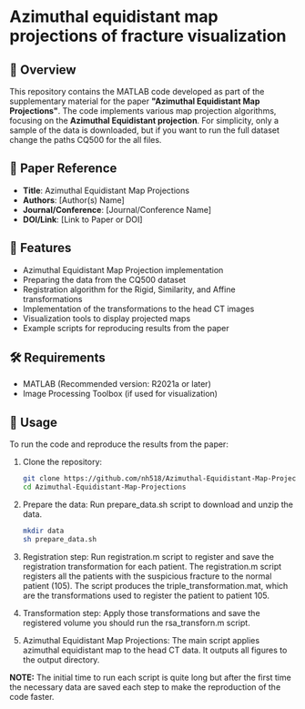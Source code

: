 # Azimuthal equidistant map projections of fracture visualization

## 📌 Overview
This repository contains the MATLAB code developed as part of the supplementary material for the paper **"Azimuthal Equidistant Map Projections"**. The code implements various map projection algorithms, focusing on the **Azimuthal Equidistant projection**. For simplicity, only a sample of the data is downloaded, but if you want to run the full dataset change the paths CQ500 for the all files.

## 📄 Paper Reference
- **Title**: Azimuthal Equidistant Map Projections  
- **Authors**: [Author(s) Name]  
- **Journal/Conference**: [Journal/Conference Name]  
- **DOI/Link**: [Link to Paper or DOI]

## 📂 Features
- Azimuthal Equidistant Map Projection implementation
- Preparing the data from the CQ500 dataset
- Registration algorithm for the Rigid, Similarity, and Affine transformations
- Implementation of the transformations to the head CT images
- Visualization tools to display projected maps
- Example scripts for reproducing results from the paper

## 🛠️ Requirements
- MATLAB (Recommended version: R2021a or later)
- Image Processing Toolbox (if used for visualization)

## 🚀 Usage
To run the code and reproduce the results from the paper:
1. Clone the repository:
   ```bash
   git clone https://github.com/nh518/Azimuthal-Equidistant-Map-Projections.git
   cd Azimuthal-Equidistant-Map-Projections

2. Prepare the data:
    Run prepare_data.sh script to download and unzip the data. 
    ```bash
    mkdir data
    sh prepare_data.sh

3. Registration step:
    Run registration.m script to register and save the registration transformation for each patient. The registration.m script registers all the patients with the suspicious fracture to the normal patient (105). The script produces the triple_transformation.mat, which are the transformations used to register the patient to patient 105. 

4. Transformation step:
    Apply those transformations and save the registered volume you should run the rsa_transforn.m script.

5. Azimuthal Equidistant Map Projections:
    The main script applies azimuthal equidistant map to the head CT data. It outputs all figures to the output directory.

**NOTE:** The initial time to run each script is quite long but after the first time the necessary data are saved each step to make the reproduction of the code faster.
